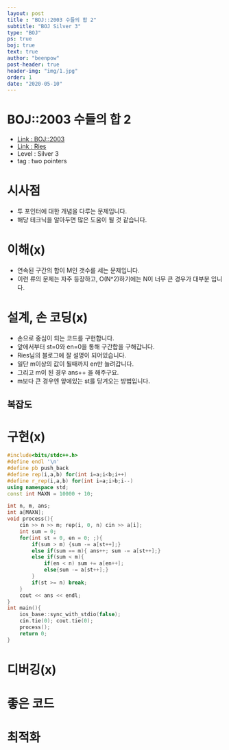 ```yaml
---
layout: post
title : "BOJ::2003 수들의 합 2"
subtitle: "BOJ Silver 3"
type: "BOJ"
ps: true
boj: true
text: true
author: "beenpow"
post-header: true
header-img: "img/1.jpg"
order: 1
date: "2020-05-10"
---
```

# BOJ::2003 수들의 합 2
- [Link : BOJ::2003](https://www.acmicpc.net/problem/2003)
- [Link : Ries](https://m.blog.naver.com/kks227/220795165570)
- Level : Silver 3
- tag : two pointers

# 시사점
- 투 포인터에 대한 개념을 다루는 문제입니다.
- 해당 테크닉을 알아두면 많은 도움이 될 것 같습니다.

# 이해(x)
-  연속된 구간의 합이 M인 갯수를 세는 문제입니다.
- 이런 류의 문제는 자주 등장하고, O(N^2)하기에는 N이 너무 큰 경우가 대부분 입니다.


# 설계, 손 코딩(x)
- 손으로 중심이 되는 코드를 구현합니다.
- 앞에서부터 st=0와 en=0을 통해 구간합을 구해갑니다.
- Ries님의 블로그에 잘 설명이 되어있습니다.
- 일단 m이상의 값이 될때까지 en만 늘려갑니다.
- 그리고 m이 된 경우 ans++ 을 해주구요.
- m보다 큰 경우엔 앞에있는 st를 당겨오는 방법입니다.

## 복잡도


# 구현(x)

```cpp
#include<bits/stdc++.h>
#define endl '\n'
#define pb push_back
#define rep(i,a,b) for(int i=a;i<b;i++)
#define r_rep(i,a,b) for(int i=a;i>b;i--)
using namespace std;
const int MAXN = 10000 + 10;

int n, m, ans;
int a[MAXN];
void process(){
    cin >> n >> m; rep(i, 0, n) cin >> a[i];
    int sum = 0;
    for(int st = 0, en = 0; ;){
        if(sum > m) {sum -= a[st++];}
        else if(sum == m){ ans++; sum -= a[st++];}
        else if(sum < m){
            if(en < n) sum += a[en++];
            else{sum -= a[st++];}
        }
        if(st >= n) break;
    }
    cout << ans << endl;
}
int main(){
    ios_base::sync_with_stdio(false);
    cin.tie(0); cout.tie(0);
    process();
    return 0;
}
```


# 디버깅(x)

# 좋은 코드

# 최적화
